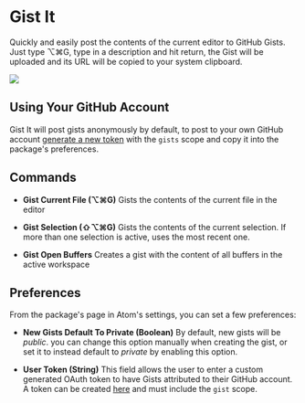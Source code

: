 # Gist It

Quickly and easily post the contents of the current editor to GitHub Gists. Just
type ⌥⌘G, type in a description and hit return, the Gist will be uploaded and
its URL will be copied to your system clipboard.

![](https://raw.github.com/rpowelll/gist-it/master/media/screencast.gif)

## Using Your GitHub Account

Gist It will post gists anonymously by default, to post to your own GitHub
account [generate a new token](https://github.com/settings/tokens/new) with the
`gists` scope and copy it into the package's preferences.

## Commands

- **Gist Current File (⌥⌘G)** Gists the contents of the current file in the editor

- **Gist Selection (⇧⌥⌘G)** Gists the contents of the current selection. If more
  than one selection is active, uses the most recent one.

- **Gist Open Buffers** Creates a gist with the content of all buffers in the active
  workspace

## Preferences

From the package's page in Atom's settings, you can set a few preferences:

- **New Gists Default To Private (Boolean)** By default, new gists will be
  _public_. you can change this option manually when creating the gist, or
  set it to instead default to _private_ by enabling this option.

- **User Token (String)** This field allows the user to enter a custom generated
  OAuth token to have Gists attributed to their GitHub account. A token can be
  created [here](https://github.com/settings/tokens/new) and must include the
  `gist` scope.
